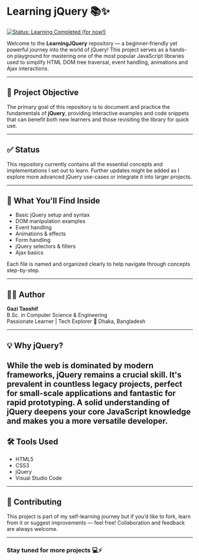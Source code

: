 # Learning jQuery 📚✨
[![Status: Learning Completed (for now!)](https://img.shields.io/badge/Status-Learning%20Completed%20-brightgreen.svg?style=for-the-badge)](https://github.com/Taoshif1/LearningTS)

Welcome to the **LearningJQuery** repository — a beginner-friendly yet powerful journey into the world of jQuery! This project serves as a hands-on playground for mastering one of the most popular JavaScript libraries used to simplify HTML DOM tree traversal, event handling, animations and Ajax interactions.

---

## 🚀 Project Objective

The primary goal of this repository is to document and practice the fundamentals of **jQuery**, providing interactive examples and code snippets that can benefit both new learners and those revisiting the library for quick use.

---

## ✅ Status

This repository currently contains all the essential concepts and implementations I set out to learn. Further updates might be added as I explore more advanced jQuery use-cases or integrate it into larger projects.

---

## 📂 What You'll Find Inside

- Basic jQuery setup and syntax
- DOM manipulation examples
- Event handling
- Animations & effects
- Form handling
- jQuery selectors & filters
- Ajax basics

Each file is named and organized clearly to help navigate through concepts step-by-step.

---

## 🧑‍💻 Author

**Gazi Taoshif**  
B.Sc. in Computer Science & Engineering  
Passionate Learner | Tech Explorer 
📍 Dhaka, Bangladesh  

---

## 💡 Why jQuery?

While the web is dominated by modern frameworks, jQuery remains a crucial skill. It's prevalent in countless legacy projects, perfect for small-scale applications and fantastic for rapid prototyping. A solid understanding of jQuery deepens your core JavaScript knowledge and makes you a more versatile developer.
---

## 🛠️ Tools Used

- HTML5
- CSS3
- jQuery
- Visual Studio Code

---

## 🙌 Contributing

This project is part of my self-learning journey but if you’d like to fork, learn from it or suggest improvements — feel free! Collaboration and feedback are always welcome.

---

### Stay tuned for more projects 💻⚡

